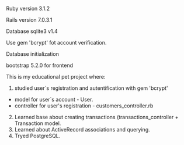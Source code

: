 Ruby version 3.1.2

Rails version 7.0.3.1

Database sqlite3 v1.4

Use gem 'bcrypt' fot account verification.

Database initialization

bootstrap 5.2.0 for frontend

This is my educational pet project where:
1) studied user`s registration and autentification with gem 'bcrypt'
- model for user`s account -  User.
- controller for user's registration - customers_controller.rb
2) Learned base about creating transactions (transactions_controller + Transaction model.
3) Learned about ActiveRecord associations and querying.
4) Tryed PostgreSQL.
